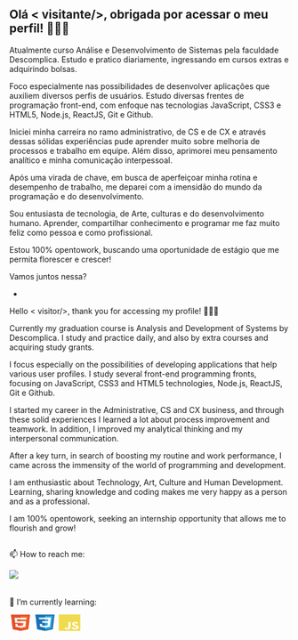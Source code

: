 ## Olá < visitante/>, obrigada por acessar o meu perfil! 👩🏽‍💻 

Atualmente curso Análise e Desenvolvimento de Sistemas pela faculdade Descomplica. 
Estudo e pratico diariamente, ingressando em cursos extras e adquirindo bolsas. 

Foco especialmente nas possibilidades de desenvolver aplicações que auxiliem diversos perfis de usuários.
Estudo diversas frentes de programação front-end, com enfoque nas tecnologias JavaScript, CSS3 e HTML5, Node.js, ReactJS, Git e Github.

Iniciei minha carreira no ramo administrativo, de CS e de CX e através dessas sólidas experiências pude aprender muito sobre melhoria de processos e trabalho em equipe. 
Além disso, aprimorei meu pensamento analítico e minha comunicação interpessoal.

Após uma virada de chave, em busca de aperfeiçoar minha rotina e desempenho de trabalho, me deparei com a imensidão do mundo da programação e do desenvolvimento. 

Sou entusiasta de tecnologia, de Arte, culturas e do desenvolvimento humano. 
Aprender, compartilhar conhecimento e programar me faz muito feliz como pessoa e como profissional.

Estou 100% opentowork, buscando uma oportunidade de estágio que me permita florescer e crescer! 

Vamos juntos nessa? 

-

Hello < visitor/>, thank you for accessing my profile! 👩🏽‍💻 

Currently my graduation course is Analysis and Development of Systems by Descomplica. 
I study and practice daily, and also by extra courses and acquiring study grants.

I focus especially on the possibilities of developing applications that help various user profiles.
I study several front-end programming fronts, focusing on JavaScript, CSS3 and HTML5 technologies, Node.js, ReactJS, Git e Github.

I started my career in the Administrative, CS and CX business, and through these solid experiences I learned a lot about process improvement and teamwork. 
In addition, I improved my analytical thinking and my interpersonal communication.

After a key turn, in search of boosting my routine and work performance, I came across the immensity of the world of programming and development. 

I am enthusiastic about Technology, Art, Culture and Human Development. 
Learning, sharing knowledge and coding makes me very happy as a person and as a professional.

I am 100% opentowork, seeking an internship opportunity that allows me to flourish and grow! 

 ##
 
  📫 How to reach me:
  <div> 
   <a href="https://www.linkedin.com/in/siqueirapaola" target="_blank"><img src="https://img.shields.io/badge/LinkedIn-0077B5?style=for-the-badge&logo=linkedin&logoColor=white" target="_blank"></a> 
 </div>

 ##
🌱 I’m currently learning:
<div style="display: inline_block">
    <img align="center" alt="paola-HTML" height="30" width="40" src="https://raw.githubusercontent.com/devicons/devicon/master/icons/html5/html5-original.svg">
    <img align="center" alt="paola-CSS" height="30" width="40" src="https://raw.githubusercontent.com/devicons/devicon/master/icons/css3/css3-original.svg">
    <img align="center" alt="paola-Js" height="30" width="40" src="https://raw.githubusercontent.com/devicons/devicon/master/icons/javascript/javascript-plain.svg">
 </div>
 







<!--
- 🔭 I’m currently working on ...
- 🌱 I’m currently learning ...
- 👯 I’m looking to collaborate on ...
- 🤔 I’m looking for help with ...
- 💬 Ask me about ...
- 📫 How to reach me: ...
- 😄 Pronouns: ...
- ⚡ Fun fact: ...
-->

